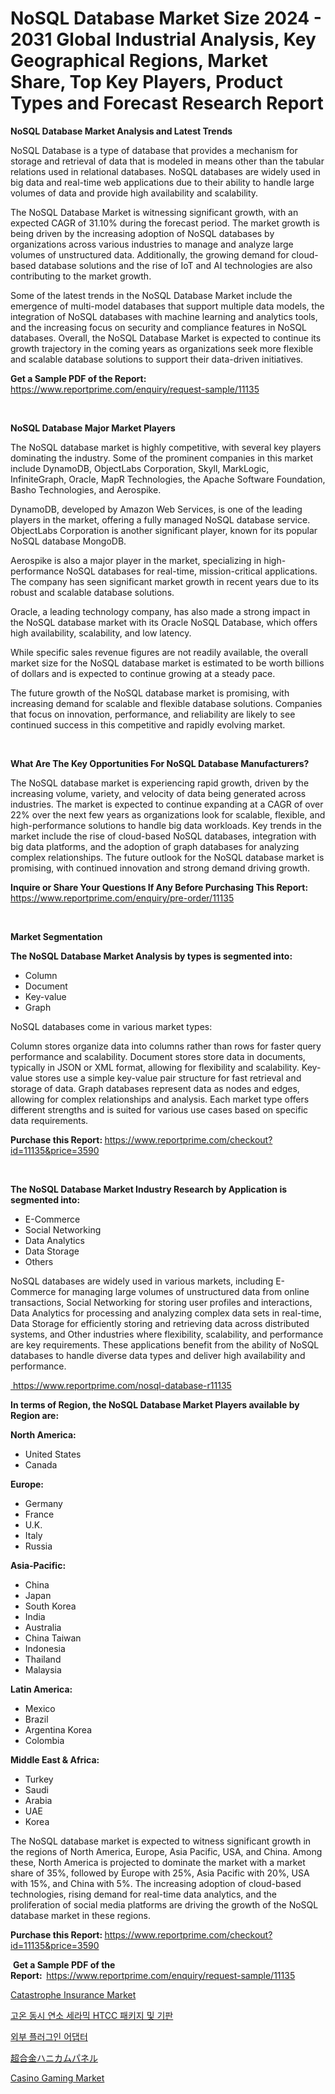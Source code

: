 <p><h1>NoSQL Database Market Size 2024 - 2031 Global Industrial Analysis, Key Geographical Regions, Market Share, Top Key Players, Product Types and Forecast Research Report</h1></p><p><strong>NoSQL Database Market Analysis and Latest Trends</strong></p>
<p><p>NoSQL Database is a type of database that provides a mechanism for storage and retrieval of data that is modeled in means other than the tabular relations used in relational databases. NoSQL databases are widely used in big data and real-time web applications due to their ability to handle large volumes of data and provide high availability and scalability.</p><p>The NoSQL Database Market is witnessing significant growth, with an expected CAGR of 31.10% during the forecast period. The market growth is being driven by the increasing adoption of NoSQL databases by organizations across various industries to manage and analyze large volumes of unstructured data. Additionally, the growing demand for cloud-based database solutions and the rise of IoT and AI technologies are also contributing to the market growth.</p><p>Some of the latest trends in the NoSQL Database Market include the emergence of multi-model databases that support multiple data models, the integration of NoSQL databases with machine learning and analytics tools, and the increasing focus on security and compliance features in NoSQL databases. Overall, the NoSQL Database Market is expected to continue its growth trajectory in the coming years as organizations seek more flexible and scalable database solutions to support their data-driven initiatives.</p></p>
<p><strong>Get a Sample PDF of the Report:&nbsp;</strong> <a href="https://www.reportprime.com/enquiry/request-sample/11135">https://www.reportprime.com/enquiry/request-sample/11135</a></p>
<p>&nbsp;</p>
<p><strong>NoSQL Database Major Market Players</strong></p>
<p><p>The NoSQL database market is highly competitive, with several key players dominating the industry. Some of the prominent companies in this market include DynamoDB, ObjectLabs Corporation, Skyll, MarkLogic, InfiniteGraph, Oracle, MapR Technologies, the Apache Software Foundation, Basho Technologies, and Aerospike.</p><p>DynamoDB, developed by Amazon Web Services, is one of the leading players in the market, offering a fully managed NoSQL database service. ObjectLabs Corporation is another significant player, known for its popular NoSQL database MongoDB. </p><p>Aerospike is also a major player in the market, specializing in high-performance NoSQL databases for real-time, mission-critical applications. The company has seen significant market growth in recent years due to its robust and scalable database solutions.</p><p>Oracle, a leading technology company, has also made a strong impact in the NoSQL database market with its Oracle NoSQL Database, which offers high availability, scalability, and low latency.</p><p>While specific sales revenue figures are not readily available, the overall market size for the NoSQL database market is estimated to be worth billions of dollars and is expected to continue growing at a steady pace. </p><p>The future growth of the NoSQL database market is promising, with increasing demand for scalable and flexible database solutions. Companies that focus on innovation, performance, and reliability are likely to see continued success in this competitive and rapidly evolving market.</p></p>
<p>&nbsp;</p>
<p><strong>What Are The Key Opportunities For NoSQL Database Manufacturers?</strong></p>
<p><p>The NoSQL database market is experiencing rapid growth, driven by the increasing volume, variety, and velocity of data being generated across industries. The market is expected to continue expanding at a CAGR of over 22% over the next few years as organizations look for scalable, flexible, and high-performance solutions to handle big data workloads. Key trends in the market include the rise of cloud-based NoSQL databases, integration with big data platforms, and the adoption of graph databases for analyzing complex relationships. The future outlook for the NoSQL database market is promising, with continued innovation and strong demand driving growth.</p></p>
<p><strong>Inquire or Share Your Questions If Any Before Purchasing This Report:</strong> <a href="https://www.reportprime.com/enquiry/pre-order/11135">https://www.reportprime.com/enquiry/pre-order/11135</a></p>
<p>&nbsp;</p>
<p><strong>Market Segmentation</strong></p>
<p><strong>The NoSQL Database Market Analysis by types is segmented into:</strong></p>
<p><ul><li>Column</li><li>Document</li><li>Key-value</li><li>Graph</li></ul></p>
<p><p>NoSQL databases come in various market types: </p><p>Column stores organize data into columns rather than rows for faster query performance and scalability. Document stores store data in documents, typically in JSON or XML format, allowing for flexibility and scalability. Key-value stores use a simple key-value pair structure for fast retrieval and storage of data. Graph databases represent data as nodes and edges, allowing for complex relationships and analysis. Each market type offers different strengths and is suited for various use cases based on specific data requirements.</p></p>
<p><strong>Purchase this Report:&nbsp;</strong><a href="https://www.reportprime.com/checkout?id=11135&price=3590">https://www.reportprime.com/checkout?id=11135&price=3590</a></p>
<p>&nbsp;</p>
<p><strong>The NoSQL Database Market Industry Research by Application is segmented into:</strong></p>
<p><ul><li>E-Commerce</li><li>Social Networking</li><li>Data Analytics</li><li>Data Storage</li><li>Others</li></ul></p>
<p><p>NoSQL databases are widely used in various markets, including E-Commerce for managing large volumes of unstructured data from online transactions, Social Networking for storing user profiles and interactions, Data Analytics for processing and analyzing complex data sets in real-time, Data Storage for efficiently storing and retrieving data across distributed systems, and Other industries where flexibility, scalability, and performance are key requirements. These applications benefit from the ability of NoSQL databases to handle diverse data types and deliver high availability and performance.</p></p>
<p><a href="https://www.reportprime.com/nosql-database-r11135">&nbsp;https://www.reportprime.com/nosql-database-r11135</a></p>
<p><strong>In terms of Region, the NoSQL Database Market Players available by Region are:</strong></p>
<p>
    <p> <strong> North America: </strong>
        <ul>
            <li>United States</li>
            <li>Canada</li>
        </ul>
        </p> 
    <p> <strong> Europe: </strong>
        <ul>
            <li>Germany</li>
            <li>France</li>
            <li>U.K.</li>
            <li>Italy</li>
            <li>Russia</li>
        </ul>
        </p> 
    <p> <strong> Asia-Pacific: </strong>
        <ul>
            <li>China</li>
            <li>Japan</li>
            <li>South Korea</li>
            <li>India</li>
            <li>Australia</li>
            <li>China Taiwan</li>
            <li>Indonesia</li>
            <li>Thailand</li>
            <li>Malaysia</li>
        </ul>
        </p> 
    <p> <strong> Latin America: </strong>
        <ul>
            <li>Mexico</li>
            <li>Brazil</li>
            <li>Argentina Korea</li>
            <li>Colombia</li>
        </ul>
        </p> 
    <p> <strong> Middle East & Africa: </strong>
        <ul>
            <li>Turkey</li>
            <li>Saudi</li>
            <li>Arabia</li>
            <li>UAE</li>
            <li>Korea</li>
        </ul>
    </p>
    </p>
<p><p>The NoSQL database market is expected to witness significant growth in the regions of North America, Europe, Asia Pacific, USA, and China. Among these, North America is projected to dominate the market with a market share of 35%, followed by Europe with 25%, Asia Pacific with 20%, USA with 15%, and China with 5%. The increasing adoption of cloud-based technologies, rising demand for real-time data analytics, and the proliferation of social media platforms are driving the growth of the NoSQL database market in these regions.</p></p>
<p><strong>Purchase this Report: </strong><a href="https://www.reportprime.com/checkout?id=11135&price=3590">https://www.reportprime.com/checkout?id=11135&price=3590</a></p>
<p>&nbsp;<strong>Get a Sample PDF of the Report:&nbsp;&nbsp;</strong><a href="https://www.reportprime.com/enquiry/request-sample/11135">https://www.reportprime.com/enquiry/request-sample/11135</a></p>
<p><strong></strong></p>
<p><p><a href="https://github.com/yadanielu/Market-Research-Report-List-1/blob/main/catastrophe-insurance-market.md">Catastrophe Insurance Market</a></p><p><a href="https://github.com/fernandotryO5lson96765/Market-Research-Report-List-2/blob/main/9969448123276.md">고온 동시 연소 세라믹 HTCC 패키지 및 기판</a></p><p><a href="https://github.com/CliftonFisher9067/Market-Research-Report-List-2/blob/main/2428688123275.md">외부 플러그인 어댑터</a></p><p><a href="https://github.com/NikitaBruen/Market-Research-Report-List-2/blob/main/8243155122138.md">超合金ハニカムパネル</a></p><p><a href="https://github.com/AnnChovey2023/Market-Research-Report-List-2/blob/main/casino-gaming-market.md">Casino Gaming Market</a></p></p>